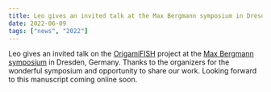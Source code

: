 ```yaml
---
title: Leo gives an invited talk at the Max Bergmann symposium in Dresden, Germany
date: 2022-06-09
tags: ["news", "2022"]
---
```


Leo gives an invited talk on the [OrigamiFISH](https://www.biorxiv.org/content/10.1101/2022.09.19.508533v2) project at the [Max Bergmann symposium](https://www.max-bergmann-symposium-2022.de/) in Dresden, Germany. Thanks to the organizers for the wonderful symposium and opportunity to share our work. Looking forward to this manuscript coming online soon.

<!--more-->

